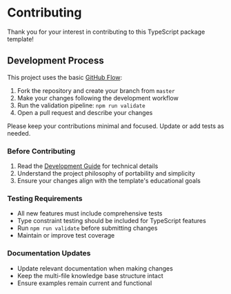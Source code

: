 # Contributing

Thank you for your interest in contributing to this TypeScript package template!

## Development Process

This project uses the basic [GitHub Flow](https://guides.github.com/introduction/flow/):

1. Fork the repository and create your branch from `master`
2. Make your changes following the development workflow
3. Run the validation pipeline: `npm run validate`
4. Open a pull request and describe your changes

Please keep your contributions minimal and focused. Update or add tests as needed.

### Before Contributing

1. Read the [Development Guide](packages/example-package/DEVELOPMENT.md) for technical details
2. Understand the project philosophy of portability and simplicity
3. Ensure your changes align with the template's educational goals

### Testing Requirements

- All new features must include comprehensive tests
- Type constraint testing should be included for TypeScript features
- Run `npm run validate` before submitting changes
- Maintain or improve test coverage

### Documentation Updates

- Update relevant documentation when making changes
- Keep the multi-file knowledge base structure intact
- Ensure examples remain current and functional
